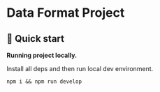 # Data Format Project

## 🚀 Quick start

**Running project locally.**

Install all deps and then run local dev environment.
```shell
npm i && npm run develop
```
